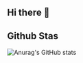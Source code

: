 ## Hi there 👋

<!--
**FrostVin108/FrostVin108** is a ✨ _special_ ✨ repository because its `README.md` (this file) appears on your GitHub profile.

Here are some ideas to get you started:

- 🔭 I’m currently working on ...
- 🌱 I’m currently learning ...
- 👯 I’m looking to collaborate on ...
- 🤔 I’m looking for help with ...
- 💬 Ask me about ...
- 📫 How to reach me: ...
- 😄 Pronouns: ...
- ⚡ Fun fact: ...
-->
## Github Stas
![Anurag's GitHub stats](https://github-readme-stats.vercel.app/api?username=FrostVin108&show_icons=true&theme=tokyonight&count_private=true)
